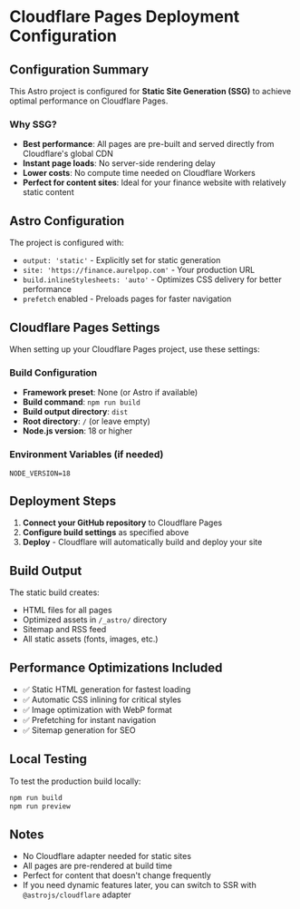 # Cloudflare Pages Deployment Configuration

## Configuration Summary

This Astro project is configured for **Static Site Generation (SSG)** to achieve optimal performance on Cloudflare Pages.

### Why SSG?
- **Best performance**: All pages are pre-built and served directly from Cloudflare's global CDN
- **Instant page loads**: No server-side rendering delay
- **Lower costs**: No compute time needed on Cloudflare Workers
- **Perfect for content sites**: Ideal for your finance website with relatively static content

## Astro Configuration

The project is configured with:
- `output: 'static'` - Explicitly set for static generation
- `site: 'https://finance.aurelpop.com'` - Your production URL
- `build.inlineStylesheets: 'auto'` - Optimizes CSS delivery for better performance
- `prefetch` enabled - Preloads pages for faster navigation

## Cloudflare Pages Settings

When setting up your Cloudflare Pages project, use these settings:

### Build Configuration
- **Framework preset**: None (or Astro if available)
- **Build command**: `npm run build`
- **Build output directory**: `dist`
- **Root directory**: `/` (or leave empty)
- **Node.js version**: 18 or higher

### Environment Variables (if needed)
```
NODE_VERSION=18
```

## Deployment Steps

1. **Connect your GitHub repository** to Cloudflare Pages
2. **Configure build settings** as specified above
3. **Deploy** - Cloudflare will automatically build and deploy your site

## Build Output

The static build creates:
- HTML files for all pages
- Optimized assets in `/_astro/` directory
- Sitemap and RSS feed
- All static assets (fonts, images, etc.)

## Performance Optimizations Included

- ✅ Static HTML generation for fastest loading
- ✅ Automatic CSS inlining for critical styles
- ✅ Image optimization with WebP format
- ✅ Prefetching for instant navigation
- ✅ Sitemap generation for SEO

## Local Testing

To test the production build locally:
```bash
npm run build
npm run preview
```

## Notes

- No Cloudflare adapter needed for static sites
- All pages are pre-rendered at build time
- Perfect for content that doesn't change frequently
- If you need dynamic features later, you can switch to SSR with `@astrojs/cloudflare` adapter
